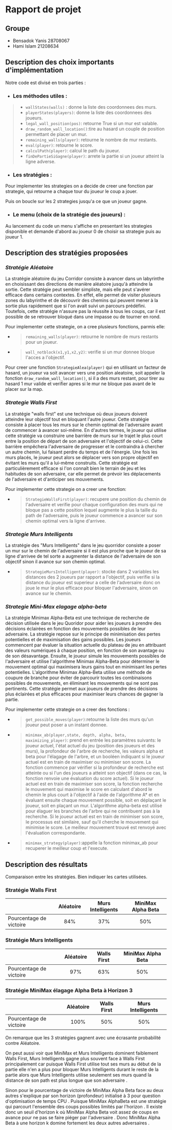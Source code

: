 # Rapport de projet

## Groupe

* Bensadok Yanis 28708067
* Hami Islam 21208634

## Description des choix importants d'implémentation

Notre code est divisé en trois parties :

* ### **Les méthodes utiles** :

> * `wallStates(walls)` : donne la liste des coordonnees des murs.
> * `playerStates(players)`: donne la liste des coordonnees des joueurs.
> * `legal_wall_position(pos)`: retourne True si un mur est valable.
> * `draw_random_wall_location()`:tire au hasard un couple de position permettant de placer un mur.
> * `remaining_walls(player)`: retourne le nombre de mur restants.
> * `eval(player)`: retourne le score.
> * `calculPath(player)`: calcul le path du joueur.
> * `finDePartieSiGagne(player)`: arrete la partie si un joueur atteint la ligne adverse.

* ### **Les stratégies** :

Pour implementer les strategies on a decide de creer une fonction par strategie, qui retourne a chaque tour du joueur le coup a jouer.

Puis on boucle sur les 2 strategies jusqu'a ce que un joueur gagne.

* ### **Le menu (choix de la stratégie des joueurs)** :

Au lancement du code un menu s'affiche en presentant les strategies disponible et demande d'abord  au joueur 0 de choisir sa strategie puis au joueur 1.

## Description des stratégies proposées

### ***Stratégie Aléatoire***

La stratégie aléatoire du jeu Corridor consiste à avancer dans un labyrinthe en choisissant des directions de manière aléatoire jusqu'à atteindre la sortie. Cette stratégie peut sembler simpliste, mais elle peut s'avérer efficace dans certains contextes. En effet, elle permet de visiter plusieurs zones du labyrinthe et de découvrir des chemins qui peuvent mener à la sortie plus rapidement que si l'on avait suivi un parcours prédéfini. Toutefois, cette stratégie n'assure pas la réussite à tous les coups, car il est possible de se retrouver bloqué dans une impasse ou de tourner en rond.

Pour implementer cette strategie, on a cree plusieurs fonctions, parmis elle:

* >`remaining_walls(player)`: retourne le nombre de murs restants pour un joueur.

* >`wall_notblock(x1,y1,x2,y2)`: verifie si un mur donnee bloque l'acces a l'objectif.

Pour creer une fonction `StrategieAlea(player)` qui en utilisant un facteur de hasard, un joueur va soit avancer vers une position aleatoire, soit appeler la fonction `draw_random_wall_location()`, si il a des murs restant, pour tirer au hasard 1 mur valide et verifier apres si le mur ne bloque pas avant de le placer sur la map.

### ***Strategie Walls First***

La stratégie "walls first" est une technique où deux joueurs doivent atteindre leur objectif tout en bloquant l'autre joueur. Cette stratégie consiste à placer tous les murs sur le chemin optimal de l'adversaire avant de commencer à avancer soi-même. En d'autres termes, le joueur qui utilise cette stratégie va construire une barrière de murs sur le trajet le plus court entre la position de départ de son adversaire et l'objectif de celui-ci. Cette barrière empêchera l'adversaire de progresser et le contraindra à chercher un autre chemin, lui faisant perdre du temps et de l'énergie. Une fois les murs placés, le joueur peut alors se déplacer vers son propre objectif en évitant les murs qu'il a lui-même construits. Cette stratégie est particulièrement efficace si l'on connaît bien le terrain de jeu et les habitudes de son adversaire, car elle permet de prévoir les déplacements de l'adversaire et d'anticiper ses mouvements.

Pour implementer cette strategie on a creer une fonction:

* > `StrategieWallsFirst(player)`: recupere une position du chemin de l'adversaire et verifie pour chaque configuration des murs qui ne bloque pas a cette position lequel augmente le plus la taille du path de l'adversaire, puis le joueur commence a avancer sur son chemin optimal vers la ligne d'arrivee.

### ***Strategie Murs Intelligents***

La stratégie des "Murs Intelligents" dans le jeu quorridor consiste a poser un mur sur le chemin de l'adversaire si il est plus proche que le joueur de sa ligne d'arrivee de tel sorte a augmenter la distance de l'adversaire de son objectif sinon il avance sur son chemin optimal.

* > `StrategieMursIntelligent(player)`: stocke dans 2 variables les distances des 2 joueurs par rapport a l'objectif, puis verifie si la distance du joueur est superieur a celle de l'adversaire donc on joue le mur le plus efficace pour bloquer l'adversaire, sinon on avance sur le chemin.

### ***Strategie Mini-Max elagage alpha-beta***

La stratégie Minimax Alpha-Beta est une technique de recherche de décision utilisée dans le jeu Quoridor pour aider les joueurs à prendre des décisions éclairées en fonction des mouvements possibles de leur adversaire. La stratégie repose sur le principe de minimisation des pertes potentielles et de maximisation des gains possibles. Les joueurs commencent par évaluer la situation actuelle du plateau de jeu en attribuant des valeurs numériques à chaque position, en fonction de son avantage ou de son désavantage. Ensuite, le joueur simule les mouvements possibles de l'adversaire et utilise l'algorithme Minimax Alpha-Beta pour déterminer le mouvement optimal qui maximisera leurs gains tout en minimisant les pertes potentielles. L'algorithme Minimax Alpha-Beta utilise une méthode de coupure de branche pour éviter de parcourir toutes les combinaisons possibles de mouvements, en éliminant les mouvements qui ne sont pas pertinents. Cette stratégie permet aux joueurs de prendre des décisions plus éclairées et plus efficaces pour maximiser leurs chances de gagner la partie.

Pour implementer cette strategie on a creer des fonctions :

* > `get_possible_moves(player)`:retourne la liste des murs qu'un joueur peut poser a un instant donnee.

* > `minimax_ab(player,state, depth, alpha, beta, maximizing_player)`: prend en entrée les paramètres suivants: le joueur actuel, l'état actuel du jeu (position des joueurs et des murs), la profondeur de l'arbre de recherche, les valeurs alpha et beta pour l'élagage de l'arbre, et un booléen indiquant si le joueur actuel est en train de maximiser ou minimiser son score.
La fonction commence par vérifier si la profondeur de recherche est atteinte ou si l'un des joueurs a atteint son objectif (dans ce cas, la fonction renvoie une évaluation du score actuel). Si le joueur actuel est en train de maximiser son score, la fonction recherche le mouvement qui maximise le score en calculant d'abord le chemin le plus court à l'objectif à l'aide de l'algorithme A* et en évaluant ensuite chaque mouvement possible, soit en déplaçant le joueur, soit en plaçant un mur. L'algorithme alpha-beta est utilisé pour élaguer les branches de l'arbre qui ne contribuent pas à la recherche. Si le joueur actuel est en train de minimiser son score, le processus est similaire, sauf qu'il cherche le mouvement qui minimise le score. Le meilleur mouvement trouvé est renvoyé avec l'évaluation correspondante.

* > `minimax_strategy(player)`:appelle la fonction minimax_ab pour recuperer le meilleur coup et l'execute.

## Description des résultats

Comparaison entre les stratégies. Bien indiquer les cartes utilisées.

### **Stratégie Walls First**

|  | Aléatoire | Murs Intelligents | MiniMax Alpha Beta | 
|----------|:-------------:|:------:|:-----: |
| Pourcentage de victoire| 84% | 37% | 50%|

### **Stratégie Murs Intelligents**

|  | Aléatoire | Walls First | MiniMax Alpha Beta | 
|----------|:-------------:|:------:|:-----: |
| Pourcentage de victoire| 97% | 63% | 50% |


### **Stratégie MiniMax élagage Alpha Beta à Horizon 3**

|  | Aléatoire | Walls First | Murs Intelligents | 
|----------|:-------------:|:------:|:-----: |
| Pourcentage de victoire| 100% | 50% | 50%|

On remarque que les 3 stratégies gagnent avec une écrasante probabilité contre Aléatoire.

On peut aussi voir que MiniMax et Murs Intelligents dominent faiblement Walls First, Murs Intelligents gagne plus souvent face à Walls First principalement car puisque Walls First utilise tout ses murs au début de la partie elle n'en a plus pour bloquer Murs Intelligents durant le reste de la partie alors que Murs Intelligents utilise seulement ses murs quand la distance de son path est plus longue que son adversaire .

Sinon pour le pourcentage de victoire de MiniMax Alpha Beta face au deux autres s'explique par son horizon (profondeur) initialisé à 3 pour question d'optimisation de temps CPU . Puisque MiniMax AlphaBeta est une stratégie qui parcourt l'ensemble des coups possibles limités par l'horizon . Il existe donc un seuil d'horizon k où MiniMax Alpha Beta voit assez de coups en avance pour ne pas se faire piéger par l'adversaire . Donc MiniMax Alpha Beta à une horizon k domine fortement les deux autres adversaires .